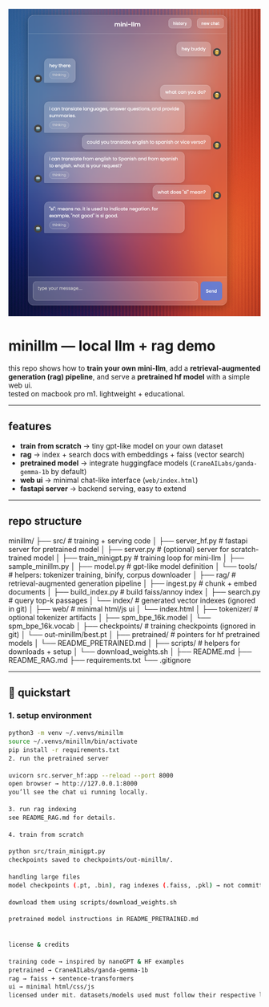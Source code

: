 
<p align="center">
  <img src="assets/demo.png" alt="minillm demo" width="800"/>
</p>

# minillm — local llm + rag demo

this repo shows how to **train your own mini-llm**, add a **retrieval-augmented generation (rag) pipeline**, and serve a **pretrained hf model** with a simple web ui.  
tested on macbook pro m1. lightweight + educational.

---

## features
- **train from scratch** → tiny gpt-like model on your own dataset  
- **rag** → index + search docs with embeddings + faiss (vector search)  
- **pretrained model** → integrate huggingface models (`CraneAILabs/ganda-gemma-1b` by default)  
- **web ui** → minimal chat-like interface (`web/index.html`)  
- **fastapi server** → backend serving, easy to extend  

---

## repo structure
minillm/
├── src/ # training + serving code
│ ├── server_hf.py # fastapi server for pretrained model
│ ├── server.py # (optional) server for scratch-trained model
│ ├── train_minigpt.py # training loop for mini-llm
│ ├── sample_minillm.py
│ ├── model.py # gpt-like model definition
│ └── tools/ # helpers: tokenizer training, binify, corpus downloader
│
├── rag/ # retrieval-augmented generation pipeline
│ ├── ingest.py # chunk + embed documents
│ ├── build_index.py # build faiss/annoy index
│ ├── search.py # query top-k passages
│ └── index/ # generated vector indexes (ignored in git)
│
├── web/ # minimal html/js ui
│ └── index.html
│
├── tokenizer/ # optional tokenizer artifacts
│ ├── spm_bpe_16k.model
│ └── spm_bpe_16k.vocab
│
├── checkpoints/ # training checkpoints (ignored in git)
│ └── out-minillm/best.pt
│
├── pretrained/ # pointers for hf pretrained models
│ └── README_PRETRAINED.md
│
├── scripts/ # helpers for downloads + setup
│ └── download_weights.sh
│
├── README.md
├── README_RAG.md
├── requirements.txt
└── .gitignore


---

## 🚀 quickstart

### 1. setup environment
```bash
python3 -m venv ~/.venvs/minillm
source ~/.venvs/minillm/bin/activate
pip install -r requirements.txt
2. run the pretrained server

uvicorn src.server_hf:app --reload --port 8000
open browser → http://127.0.0.1:8000
you’ll see the chat ui running locally.

3. run rag indexing
see README_RAG.md for details.

4. train from scratch

python src/train_minigpt.py
checkpoints saved to checkpoints/out-minillm/.

handling large files
model checkpoints (.pt, .bin), rag indexes (.faiss, .pkl) → not committed (see .gitignore)

download them using scripts/download_weights.sh

pretrained model instructions in README_PRETRAINED.md


license & credits

training code → inspired by nanoGPT & HF examples
pretrained → CraneAILabs/ganda-gemma-1b
rag → faiss + sentence-transformers
ui → minimal html/css/js
licensed under mit. datasets/models used must follow their respective licenses.